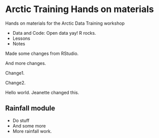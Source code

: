 # Arctic Training Hands on materials

Hands on materials for the Arctic Data Training workshop

* Data and Code: Open data yay! R rocks.
* Lessons
* Notes

Made some changes from RStudio.

And more changes.

Change1.

Change2.

Hello world. Jeanette changed this.

## Rainfall module

- Do stuff
- And some more
- More rainfall work.

